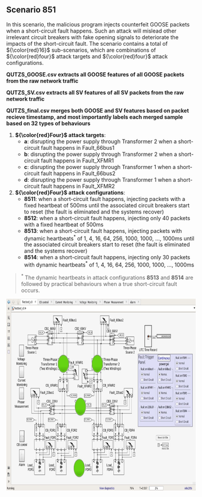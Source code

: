 ## Scenario 851
In this scenario, the malicious program injects counterfeit GOOSE packets when a short-circuit fault happens. Such an attack will mislead other irrelevant circuit breakers with fake opening signals to deteriorate the impacts of the short-circuit fault. The scenario contains a total of ${\color{red}16}$ sub-scenarios, which are combinations of ${\color{red}four}$ attack targets and ${\color{red}four}$ attack configurations.

**QUTZS_GOOSE.csv extracts all GOOSE features of all GOOSE packets from the raw network traffic**

**QUTZS_SV.csv extracts all SV features of all SV packets from the raw network traffic**

**QUTZS_final.csv merges both GOOSE and SV features based on packet recieve timestamp, and most importantly labels each merged sample based on 32 types of behaviours**

1. **${\color{red}Four}$ attack targets**: 
   - **a**: disrupting the power supply through Transformer 2 when a short-circuit fault happens in Fault_66bus1
   - **b**: disrupting the power supply through Transformer 2 when a short-circuit fault happens in Fault_XFMR1
   - **c**: disrupting the power supply through Transformer 1 when a short-circuit fault happens in Fault_66bus2
   - **d**: disrupting the power supply through Transformer 1 when a short-circuit fault happens in Fault_XFMR2
2. **${\color{red}Four}$ attack configurations**:
   - **8511**: when a short-circuit fault happens, injecting packets with a fixed heartbeat of 500ms until the associated circuit breakers start to reset (the fault is eliminated and the systems recover)
   - **8512**: when a short-circuit fault happens, injecting only 40 packets with a fixed heartbeat of 500ms
   - **8513**: when a short-circuit fault happens, injecting packets with dynamic heartbeats<sup>*</sup> of 1, 4, 16, 64, 256, 1000, 1000, ..., 1000ms until the associated circuit breakers start to reset (the fault is eliminated and the systems recover)
   - **8514**: when a short-circuit fault happens, injecting only 30 packets with dynamic heartbeats<sup>*</sup> of 1, 4, 16, 64, 256, 1000, 1000, ..., 1000ms

> <sup>*</sup> The dynamic heartbeats in attack configurations **8513** and **8514** are followed by practical behaviours when a true short-circuit fault occurs.

<img src="https://github.com/CSCRC-SCREED/QUT-ZSS-2023/blob/main/PrimaryPlant.jpg" alt="" width="800" height="510" />
